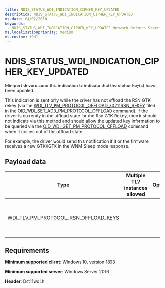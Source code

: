 ```yaml
---
title: NDIS_STATUS_WDI_INDICATION_CIPHER_KEY_UPDATED
description: NDIS_STATUS_WDI_INDICATION_CIPHER_KEY_UPDATED
ms.date: 04/02/2018
keywords:
 - NDIS_STATUS_WDI_INDICATION_CIPHER_KEY_UPDATED Network Drivers Starting with Windows Vista
ms.localizationpriority: medium
ms.custom: 19H1
---
```


# NDIS_STATUS_WDI_INDICATION_CIPHER_KEY_UPDATED

Miniport drivers send this indication to indicate that the cipher key(s) have been updated.

This indication is sent only while the driver has not offload the RSN GTK rekey (via the [WDI_TLV_PM_PROTOCOL_OFFLOAD_80211RSN_REKEY](wdi-tlv-pm-protocol-offload-80211rsn-rekey.md) filed in the [OID_WDI_SET_ADD_PM_PROTOCOL_OFFLOAD](oid-wdi-set-add-pm-protocol-offload.md) command). If the driver is currently in the offload state for the Rsn GTK Rekey, then it should not indicate via this method and should allow the updated key information to be queried via the [OID_WDI_GET_PM_PROTOCOL_OFFLOAD](oid-wdi-get-pm-protocol-offload.md) command when it comes out of the offload state.

For example, the driver would send this notification if it or the firmware receives a new GTK/iGTK in the WNM-Sleep mode response.

## Payload data

| Type | Multiple TLV instances allowed | Optional | Description |
| --- | --- | --- | --- |
| [WDI_TLV_PM_PROTOCOL_RSN_OFFLOAD_KEYS](wdi-tlv-pm-protocol-rsn-offload-keys.md) |   |   | The currently configured Rsn Eapol key information. |

## Requirements

**Minimum supported client**: Windows 10, version 1803

**Minimum supported server**: Windows Server 2016

**Header**: Dot11wdi.h

